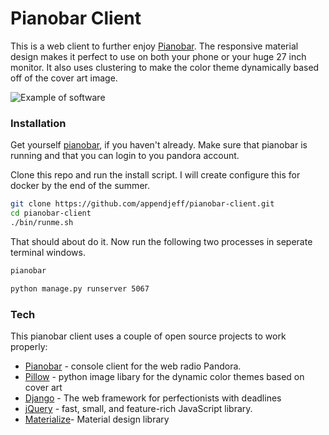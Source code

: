 # Pianobar Client

This is a web client to further enjoy [Pianobar]. The responsive material design makes it perfect to use on both your phone or your huge 27 inch monitor. It also uses clustering to make the color theme dynamically based off of the cover art image.

![Example of software](https://i.gyazo.com/accc7030b24228fa72e1079e24bcb797.png)

### Installation
Get yourself [pianobar], if you haven't already. Make sure that pianobar is running and that you can login to you pandora account.

Clone this repo and run the install script. I will create configure this for docker by the end of the summer.
```sh
git clone https://github.com/appendjeff/pianobar-client.git
cd pianobar-client
./bin/runme.sh
```

That should about do it. Now run the following two processes in seperate terminal windows.
```sh
pianobar
```
```sh
python manage.py runserver 5067
```

### Tech

This pianobar client uses a couple of open source projects to work properly:

* [Pianobar] - console client for the web radio Pandora.
* [Pillow] - python image libary for the dynamic color themes based on cover art
* [Django] - The web framework for perfectionists with deadlines
* [jQuery] - fast, small, and feature-rich JavaScript library.
* [Materialize]- Material design library


[//]: # (These are reference links used in the body of this note and get stripped out when the markdown processor does its job. There is no need to format nicely because it shouldn't be seen. Thanks SO - http://stackoverflow.com/questions/4823468/store-comments-in-markdown-syntax)


   [Pianobar]: <https://github.com/PromyLOPh/pianobar>
   [jQuery]: <http://jquery.com>
   [Django]: <https://www.djangoproject.com/>
   [Pillow]: <https://pillow.readthedocs.org/en/3.0.0/index.html>
   [Materialize]: <http://materializecss.com/>
